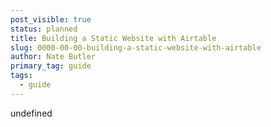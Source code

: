 ```yaml
---
post_visible: true
status: planned
title: Building a Static Website with Airtable
slug: 0000-00-00-building-a-static-website-with-airtable
author: Nate Butler
primary_tag: guide
tags:
  - guide
---
```

undefined